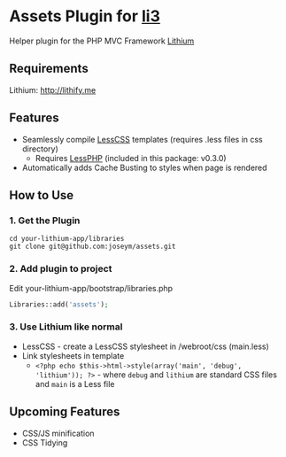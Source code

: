 # Assets Plugin for [li3](http://lithify.me)
Helper plugin for the PHP MVC Framework [Lithium](http://lithify.me)

## Requirements
Lithium: <http://lithify.me>

## Features
* Seamlessly compile [LessCSS](http://leafo.net/lessphp) templates (requires .less files in css directory)
  * Requires [LessPHP](http://leafo.net/lessphp) (included in this package: v0.3.0)
* Automatically adds Cache Busting to styles when page is rendered

## How to Use

### 1. Get the Plugin
```shell
cd your-lithium-app/libraries
git clone git@github.com:joseym/assets.git
```

### 2. Add plugin to project
Edit your-lithium-app/bootstrap/libraries.php

```php
Libraries::add('assets');
```

### 3. Use Lithium like normal
* LessCSS - create a LessCSS stylesheet in /webroot/css (main.less)
* Link stylesheets in template
  * `<?php echo $this->html->style(array('main', 'debug', 'lithium')); ?>` - where `debug` and `lithium` are standard CSS files and `main` is a Less file
  

## Upcoming Features
* CSS/JS minification
* CSS Tidying

